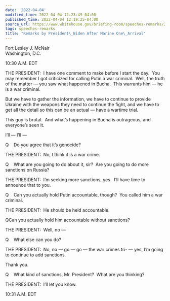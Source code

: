 ```yaml
---
date: '2022-04-04'
modified_time: 2022-04-04 12:23:49-04:00
published_time: 2022-04-04 12:19:25-04:00
source_url: https://www.whitehouse.gov/briefing-room/speeches-remarks/2022/04/04/remarks-by-president-biden-after-marine-one-arrival-9/
tags: speeches-remarks
title: "Remarks by President\_Biden After Marine One\_Arrival"
---
```

 
Fort Lesley J. McNair  
Washington, D.C.

10:30 A.M. EDT

THE PRESIDENT:  I have one comment to make before I start the day.  You
may remember I got criticized for calling Putin a war criminal.  Well,
the truth of the matter — you saw what happened in Bucha.  This warrants
him — he is a war criminal. 

But we have to gather the information, we have to continue to provide
Ukraine with the weapons they need to continue the fight, and we have to
get all the detail so this can be an actual — have a wartime trial.

This guy is brutal.  And what’s happening in Bucha is outrageous, and
everyone’s seen it. 

I’ll — I’ll —

Q    Do you agree that it’s genocide?

THE PRESIDENT:  No, I think it is a war crime.

Q    What are you going to do about it, sir?  Are you going to do more
sanctions on Russia?

THE PRESIDENT:  I’m seeking more sanctions, yes.  I’ll have time to
announce that to you.

Q    Can you actually hold Putin accountable, though?  You called him a
war criminal.

THE PRESIDENT:  He should be held accountable.

QCan you actually hold him accountable without sanctions?

THE PRESIDENT:  Well, no —

Q    What else can you do?

THE PRESIDENT:  No, no — go — go — the war crimes tri- — yes, I’m going
to continue to add sanctions.

Thank you.

Q    What kind of sanctions, Mr. President?  What are you thinking?

THE PRESIDENT:  I’ll let you know. 

10:31 A.M. EDT

